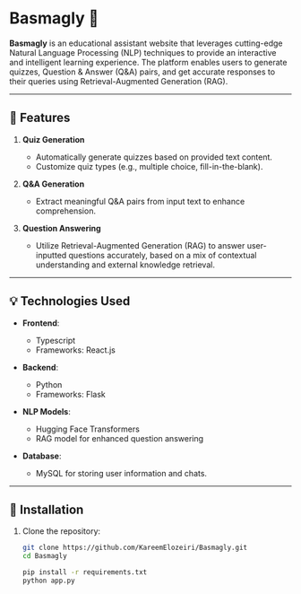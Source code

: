 # Basmagly 🌟

**Basmagly** is an educational assistant website that leverages cutting-edge Natural Language Processing (NLP) techniques to provide an interactive and intelligent learning experience. The platform enables users to generate quizzes, Question & Answer (Q&A) pairs, and get accurate responses to their queries using Retrieval-Augmented Generation (RAG).

---

## 🚀 Features

1. **Quiz Generation**  
   - Automatically generate quizzes based on provided text content.  
   - Customize quiz types (e.g., multiple choice, fill-in-the-blank).  

2. **Q&A Generation**  
   - Extract meaningful Q&A pairs from input text to enhance comprehension.

3. **Question Answering**  
   - Utilize Retrieval-Augmented Generation (RAG) to answer user-inputted questions accurately, based on a mix of contextual understanding and external knowledge retrieval.  

---

## 💡 Technologies Used

- **Frontend**:  
  - Typescript  
  - Frameworks: React.js

- **Backend**:  
  - Python  
  - Frameworks: Flask

- **NLP Models**:  
  - Hugging Face Transformers  
  - RAG model for enhanced question answering  

- **Database**:  
  - MySQL for storing user information and chats.



---

## 🔧 Installation

1. Clone the repository:  
   ```bash
   git clone https://github.com/KareemElozeiri/Basmagly.git
   cd Basmagly

   pip install -r requirements.txt
   python app.py
   ```

